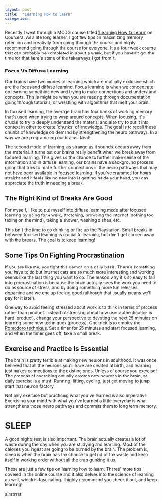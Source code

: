 ```yaml
---
layout: post
title:  "Learning How to Learn"
categories:
---
```

Recently I went through a MOOG course titled ['Learning How to Learn'](https://www.coursera.org/learn/learning-how-to-learn) on Coursera. As a life long learner, I got few tips on maximizing memory retention and creativity from going through the course and highly recommend going through the course for everyone. It's a four week course that can probably be completed in about a week, but if you haven't got the time for that here's some of the takeaways I got from it.

### Focus Vs Diffuse Learning
Our brains have two modes of learning which are mutually exclusive which are the focus and diffuse learning. Focus learning is when we concentrate on learning something new and trying to make connections and understand concepts. This is might be when you are reading through documentation, going through tutorials, or wrestling with algorithms that melt your brain.

In focused learning, the average brain has four banks of working memory that's used when trying to wrap around concepts. When focusing, it's crucial to try to deeply understand the material and also try to put it into context in other to create 'chunks' of knowledge. The goal is to recall these chunks of knowledge on demand by strengthening the neuro pathways. In a way we are programming our brains. Neat!

The second mode of learning, as strange as it sounds, occurs away from the material. It turns out our brains really benefit when we break away from focused learning. This gives us the chance to further make sense of the information and in diffuse learning, our brains have a background process going that tries to make further connections in the neuro pathways that may not have been available in focused learning. If you've crammed for hours straight and it feels like no new info is getting inside your head, you can appreciate the truth in needing a break.

## The Right Kind of Breaks Are Good
For myself, I like to put myself into diffuse learning mode after focused learning by going for a walk, stretching, browsing the internet (nothing too taxing on the mind), taking a shower, washing dishes, etc.

This isn't the time to go drinking or fire up the Playstation. Small breaks in between focused learning is crucial to learning, but don't get carried away with the breaks. The goal is to keep learning!

## Some Tips On Fighting Procrastination
If you are like me, you fight this demon on a daily basis. There's something you have to do but internet cats are so much more interesting and working seems like the last thing you want to do. The reason why it's so easy to fall into procrastination is because the brain actually sees the work you need to do as source of stress, and by doing something more fun releases dopamine and we end up feeling good (although that usually means we'll pay for it later).

One way to avoid feeling stressed about work is to think in terms of process rather than product. Instead of stressing about how user authentication is hard (product), change your perspective to devoting the next 25 minutes on learning some new techniques (process). One trick is to employ the [Pomodoro technique](https://en.wikipedia.org/wiki/Pomodoro_Technique). Set a timer for 25 minutes and start focused learning, and when the timer goes off, take a small break.

## Exercise and Practice Is Essential
The brain is pretty terrible at making new neurons in adulthood. It was once believed that all the neurons you'll have are created at birth, and learning just makes connections to the existing ones. Unless of course you exercise! The process of exercising actually creates new neurons in the brain, so daily exercise is a must! Running, lifting, cycling, just get moving to jump start that neuron factory.

Not only exercise but practicing what you've learned is also imperative. Exercising your mind with what you've learned a little everyday is what strengthens those neuro pathways and commits them to long term memory.

# SLEEP
A good nights rest is also important. The brain actually creates a lot of waste during the day when you are studying and learning. Most of the calories you ingest are going to be burned by the brain. The problem is, sleep is when the brain has the chance to get rid of the waste and keep itself in working order without all the crap gunking it up.

These are just a few tips on learning how to learn. Theres' more tips covered in the online course and it also delves into the science of learning as well, which is fascinating. I highly recommend you check it out, and keep learning!





airstnrst

